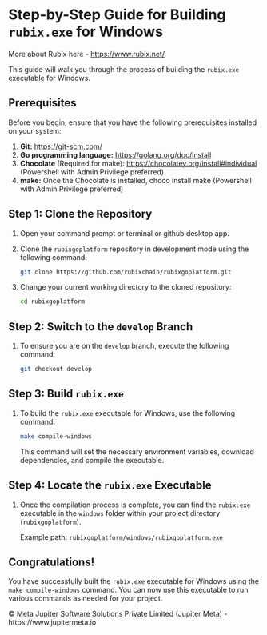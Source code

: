 

# Step-by-Step Guide for Building `rubix.exe` for Windows
More about Rubix here - https://www.rubix.net/

This guide will walk you through the process of building the `rubix.exe` executable for Windows.

## Prerequisites

Before you begin, ensure that you have the following prerequisites installed on your system:

1. **Git:** https://git-scm.com/
2. **Go programming language:** https://golang.org/doc/install
3. **Chocolate** (Required for make): https://chocolatey.org/install#individual (Powershell with Admin Privilege preferred)
4. **make:** Once the Chocolate is installed, choco install make (Powershell with Admin Privilege preferred)

## Step 1: Clone the Repository

1. Open your command prompt or terminal or github desktop app.

2. Clone the `rubixgoplatform` repository in development mode using the following command:

   ```sh
   git clone https://github.com/rubixchain/rubixgoplatform.git
   ```

3. Change your current working directory to the cloned repository:

   ```sh
   cd rubixgoplatform
   ```

## Step 2: Switch to the `develop` Branch

1. To ensure you are on the `develop` branch, execute the following command:

   ```sh
   git checkout develop
   ```

## Step 3: Build `rubix.exe`

1. To build the `rubix.exe` executable for Windows, use the following command:

   ```sh
   make compile-windows
   ```

   This command will set the necessary environment variables, download dependencies, and compile the executable.

## Step 4: Locate the `rubix.exe` Executable

1. Once the compilation process is complete, you can find the `rubix.exe` executable in the `windows` folder within your project directory (`rubixgoplatform`).

   Example path: `rubixgoplatform/windows/rubixgoplatform.exe`

## Congratulations!

You have successfully built the `rubix.exe` executable for Windows using the `make compile-windows` command. You can now use this executable to run various commands as needed for your project.

<footer>
© Meta Jupiter Software Solutions Private Limited (Jupiter Meta) - https://www.jupitermeta.io
</footer>
